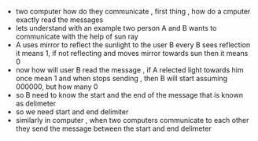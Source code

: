 - two computer how do they communicate , first thing , how do a cmputer exactly read the messages
- lets understand with an example two person A and B wants to communicate with the help of sun ray
- A uses mirror to reflect the sunlight to the user B every B sees reflection it means 1, if not reflecting and moves mirror towards sun then it means 0
- now how will user B read the message , if A relected light towards him once mean 1 and when stops sending , then B will start assuming 000000, but how many 0
- so B need to know the start and the end of the message  that is known as delimeter
- so we need start and end delimiter
- similarly in computer , when two computers communicate to each other they send the message between the start and end delimeter

